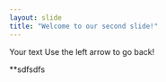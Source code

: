 ```yaml
---
layout: slide
title: "Welcome to our second slide!"
---
```

Your text
Use the left arrow to go back!

**sdfsdfs
